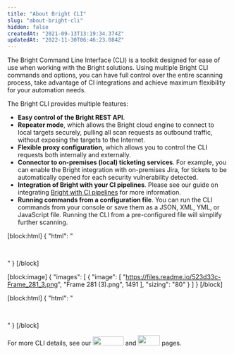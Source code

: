 ```yaml
---
title: "About Bright CLI"
slug: "about-bright-cli"
hidden: false
createdAt: "2021-09-13T13:19:34.374Z"
updatedAt: "2022-11-30T06:46:23.084Z"
---
```

The Bright Command Line Interface (CLI) is a toolkit designed for ease of use when working with the Bright solutions. Using multiple Bright CLI commands and options, you can have full control over the entire scanning process, take advantage of CI integrations and achieve maximum flexibility for your automation needs.

The Bright CLI provides multiple features:

- **Easy control of the Bright REST API**. 
- **Repeater mode**, which allows the Bright cloud engine to connect to local targets securely, pulling all scan requests as outbound traffic, without exposing the targets to the Internet. 
- **Flexible proxy configuration**, which allows you to control the CLI requests both internally and externally.
- **Connector to on-premises (local) ticketing services**. For example, you can enable the Bright integration with on-premises Jira, for tickets to be automatically opened for each security vulnerability detected.
- **Integration of Bright with your CI pipelines**. Please see our guide on integrating [Bright with CI pipelines](https://docs.brightsec.com/docs/integrate-bright-with-your-ci-pipeline) for more information. 
- **Running commands from a configuration file**. You can run the CLI commands from your console or save them as a JSON, XML, YML, or JavaScript file. Running the CLI from a pre-configured file will simplify further scanning. 

[block:html]
{
  "html": "<p>&nbsp;</p>"
}
[/block]



[block:image]
{
  "images": [
    {
      "image": [
        "https://files.readme.io/523d33c-Frame_281_3.png",
        "Frame 281 (3).png",
        1491
      ],
      "sizing": "80"
    }
  ]
}
[/block]



[block:html]
{
  "html": "<p>&nbsp;</p>"
}
[/block]



For more CLI details, see our  [<img src="https://files.readme.io/0388225-GitHub-Logo.png" width="70" height="20">](https://github.com/NeuraLegion/nexploit-cli#readme) and  [<img src="https://files.readme.io/8f4b3de-npm.png" width="50" height="23">](https://www.npmjs.com/package/@neuralegion/nexploit-cli) pages.